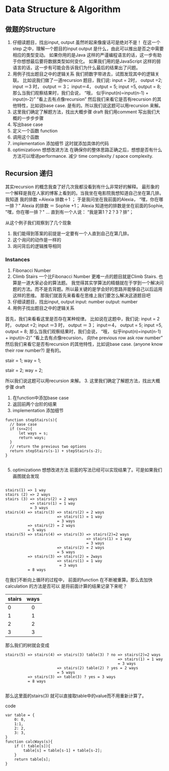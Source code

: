 # Data Structure & Algorithm 

## 做题的Structure 
1. 仔细读题目，找出input, output 
虽然听起来像废话可是绝对不是！
在这一个step 之中，理解一个题目的input output 是什么，由此可以推出是否之中需要相应的类型变动。
如果你用的是Java 这样的严谨编程语言的话，这一步有助于你想想最后要将数据类型如何变化。
如果我们用的是JavaScript 这样的弱语言的话，这一步有可能会告诉我们为什么最后的结果出了问题。
2. 用例子找出题目之中的逻辑关系
我们把数字带进去，试图发现其中的逻辑关联。
比如说我们做了一道recursion 题目，我们说: 
input = 2时， output =2;
input ＝3 时， output ＝ 3； 
input＝4， output = 5; 
input =5, output = 8;
那么当我们观察结果时，我们会说， “哦， 似乎input(n)=input(n-1) + input(n-2)”
“看上去有点像recursion”
然后我们来看它是否有recursion 的其他特性，比如说base case. 是有的。所以我们说这题可以用recursion 来解。
3. 这里我们确定了解题方法，找出大概步骤 draft 
我们用comment 写出我们大概的一步步步骤
 1. 写出base case 
 2. 定义一个函数 function 
 3. 调用这个函数
4. implementation 添加细节
这时就添加具体的代码
5. optimizationn 想想改进方法
在确保你的整体思路正确之后，想想是否有什么方法可以增进performance. 减少 time complexity / space complexity.

## Recursion 递归 
其实recursion 的概念我查了好几次我都没看到有什么非常好的解释。 
最形象的一个解释是我在人家的博客上看到的。当我坐在电影院我想知道自己坐在第几排。
我知道  我的排数 =Alexia 排数＋1 ；
于是我问坐在我前面的Alexia， “嘿，你在哪一排？”
 Alexia 的排数 ＝ Sophie +1；
 Alexia 知道他的排数是坐在前面的Sophie, "嘿，你在哪一排？"
 ... 
 直到有一个人说： “我是第1？2？3？排”；

从这个例子我们观察到了几个现象
1. 我们能得到答案的前提是一定要有一个人直到自己在第几排。 
2. 这个询问的动作是一样的 
3. 询问背后的逻辑推导相同


### Instances 
1. Fibonacci Number 
2. Climb Stairs 
一个比Fibonacci Number 更难一点的题目就是Climb Stairs. 也算是一道大家必会的算法题。
我觉得其实学算法的精髓就在于学到一个解决问题的方法。而不是去背题。所以最关键的是学会好的思路并能够自己以后运用这样的思维。
那我们就首先来看看在思维上我们要怎么解决这道题目吧
1. 仔细读题目，找出input, output 
input: number 
output: number 
2. 用例子找出题目之中的逻辑关系

首先，我们来看看这里是否存在某种规律。
比如说在这题中，我们说: 
input = 2时， output =2;
input ＝3 时， output ＝ 3； 
input＝4， output = 5; 
input =5, output = 8;
那么当我们观察结果时，我们会说， “哦， 似乎input(n)=input(n-1) + input(n-2)”
“看上去有点像recursion， 向the previous row ask row number”
然后我们来看它是否有recursion 的其他特性，比如说base case. (anyone know their row number?) 是有的。

   stair = 1; way = 1;

   stair = 2; way = 2;


所以我们说这题可以用recursion 来解。
3. 这里我们确定了解题方法，找出大概步骤 draft 
   1. 在function中添加base case 
   2. 返回前两个台阶的结果 
4. implementation 添加细节
```  
function stepStairs(s){
  // base case 
  if (s<=2){
      let ways = s;
      return ways; 
  }
  // return the previous two options 
  return stepStairs(s-1) + stepStairs(s-2);
}
 
``` 

5. optimizationn 想想改进方法
前面的写法已经可以实现结果了。可是如果我们画图就会发现
``` 

stairs(1) => 1 way 
stairs (2) => 2 ways 
stairs (3) => stairs(2) = 2 ways 
           => stairs(1) = 1 way
           = 3 ways 
stairs(4) => stairs(3) => stairs(2) = 2 ways
                       => stairs(1) = 1 way
                       = 3 ways  
          => stairs(2) = 2 ways
          = 5 ways  
stairs(5) => stairs(4) => stairs(3) => stairs(2)=2 ways 
                                    => stairs(1) = 1 way
                                    = 3 ways
                       => stairs(2) = 2 ways 
                       = 5 ways 
          => stairs(3) => stairs(2) = 2ways 
                       => stairs(1) = 1 way 
                        = 3 ways 
          = 8 ways  

``` 


在我们不断向上循环的过程中， 前面的function 在不断被重算。那么去加快calculation 的方法是否可以
是将前面计算的结果记录下来呢？

| stairs        | ways          | 
| ------------- |:-------------:| 
| 0             | 0             | 
| 1             | 1             | 
| 2             | 2             | 
| 3             | 3             |

那么我们的树就会变成 
``` 
stairs(5) => stairs(4) => stairs(3) table(3) ? no => stairs(2)=2 ways 
                                                  => stairs(1) = 1 way
                                                  = 3 ways
                       => stairs(2) table(2) ? yes = 2 ways 
                       = 5 ways 
          => stairs(3) => table(3) ? yes = 3 ways 
          = 8 ways 


``` 
那么这里面的stairs(3) 就可以直接取table中的value而不用重新计算了。

code
``` 
var table = {
    0: 0,
    1:1,
    2: 2,
    3: 3,
}
function calcWays(s){
    if (! table[s]){
        table[s] = table[s-1] + table[s-2];
    }
    return table[s];
}

``` 